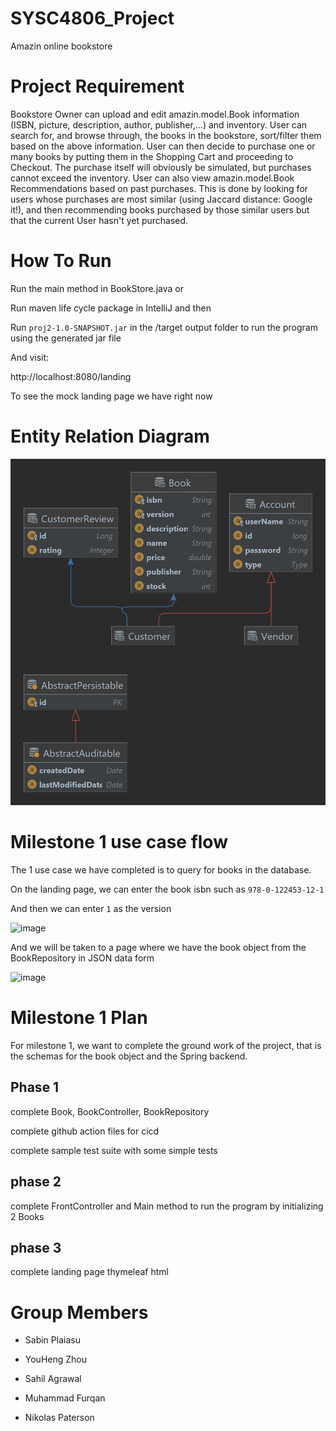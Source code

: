 # SYSC4806_Project
Amazin online bookstore

# Project Requirement

Bookstore Owner can upload and edit amazin.model.Book information (ISBN, picture, description, author, publisher,...) and inventory. 
User can search for, and browse through, the books in the bookstore, sort/filter them based on the above information. 
User can then decide to purchase one or many books by putting them in the Shopping Cart and proceeding to Checkout. 
The purchase itself will obviously be simulated, but purchases cannot exceed the inventory. 
User can also view amazin.model.Book Recommendations based on past purchases. 
This is done by looking for users whose purchases are most similar (using Jaccard distance: Google it!), and then recommending books purchased by those similar users but that the current User hasn't yet purchased.

# How To Run

Run the main method in BookStore.java or

Run maven life cycle package in IntelliJ and then

Run `proj2-1.0-SNAPSHOT.jar` in the /target output folder to run the program using the generated jar file

And visit:

http://localhost:8080/landing

To see the mock landing page we have right now

# Entity Relation Diagram 

<img src="./docs/ER_Diagram_Milestone2.png">

# Milestone 1 use case flow

The 1 use case we have completed is to query for books in the database.

On the landing page, we can enter the book isbn such as `978-0-122453-12-1`

And then we can enter `1` as the version

![image](https://user-images.githubusercontent.com/60205850/223818456-ab4f3417-ff75-4593-baa8-471ead14638c.png)

And we will be taken to a page where we have the book object from the BookRepository in JSON data form

![image](https://user-images.githubusercontent.com/60205850/223817964-b267d204-4533-49f8-ae9d-353e917ea1fc.png)

# Milestone 1 Plan

For milestone 1, we want to complete the ground work of the project, that is the schemas for the book object and the Spring backend.

## Phase 1

complete Book, BookController, BookRepository

complete github action files for cicd

complete sample test suite with some simple tests

## phase 2

complete FrontController and Main method to run the program by initializing 2 Books

## phase 3

complete landing page thymeleaf html

# Group Members

- Sabin Plaiasu

- YouHeng Zhou

- Sahil Agrawal

- Muhammad Furqan

- Nikolas Paterson
